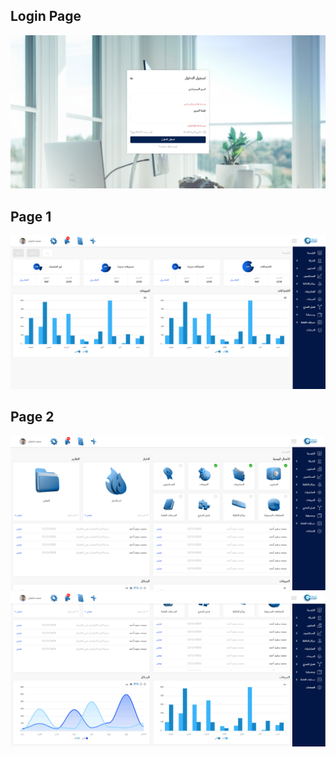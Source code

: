 <h2>Login Page</h2>
<img src="./UI/login_page.png" />

<h2>Page 1</h2>
<img src="./UI/page1.png" />

<h2>Page 2</h2>
<img src="./UI/page2_1.png" />
<img src="./UI/page2_2.png" />
